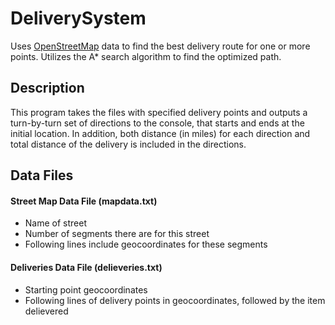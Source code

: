 # DeliverySystem
Uses [OpenStreetMap](https://www.openstreetmap.org/#map=16/34.0708/-118.4461) data to find the best delivery route for one or more points. Utilizes the A* search algorithm to find the optimized path. 

## Description
This program takes the files with specified delivery points and outputs a turn-by-turn set of directions to the console, that starts and ends at the initial location. In addition, both distance (in miles) for each direction and total distance of the delivery is included in the directions.

## Data Files
#### Street Map Data File (mapdata.txt)
* Name of street
* Number of segments there are for this street
* Following lines include geocoordinates for these segments

#### Deliveries Data File (delieveries.txt)
* Starting point geocoordinates
* Following lines of delivery points in geocoordinates, followed by the item delievered

